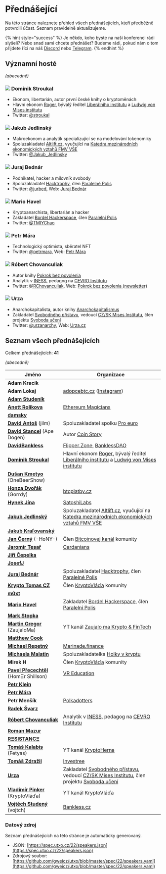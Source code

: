 # Přednášející

Na této stránce naleznete přehled všech přednášejících, kteří předběžně potvrdili účast. Seznam pravidelně aktualizujeme.

{% hint style="success" %}
Je někdo, koho byste na naši konferenci rádi slyšeli? Nebo snad sami chcete přednášet? Budeme rádi, pokud nám o tom přijdete říci na náš [Discord](https://discord.gg/5k9dEtVhnv) nebo [Telegram](https://t.me/utxoprague).
{% endhint %}

## Významní hosté

_(abecedně)_

### ![](https://spec.utxo.cz/22/photos/speakers/dominik-stroukal-sm.png) Dominik Stroukal

* Ekonom, libertarián, autor první české knihy o kryptoměnách
* Hlavní ekonom [Roger](https://www.roger.cz), bývalý ředitel [Liberálního institutu](https://libinst.cz) a [Ludwig von Mises institutu](https://www.mises.cz)
* Twitter: [@stroukal](https://twitter.com/stroukal)

### ![](https://spec.utxo.cz/22/photos/speakers/jakub-jedlinsky-sm.png) Jakub Jedlinský

* Makroekonom a analytik specializující se na modelování tokenomiky
* Spoluzakladatel [Altlift.cz](https://altlift.cz), vyučující na [Katedra mezinárodních ekonomických vztahů FMV VŠE](https://kmev.vse.cz)
* Twitter: [@Jakub\_Jedlinsky](https://twitter.com/Jakub\_Jedlinsky)

### ![](https://spec.utxo.cz/22/photos/speakers/juraj-bednar-sm.png) Juraj Bednár

* Podnikatel, hacker a milovník svobody
* Spoluzakladatel [Hacktrophy](https://hacktrophy.com/sk/), člen [Paralelné Polis](https://paralelnapolis.sk)
* Twitter: [@jurbed](https://twitter.com/jurbed), Web: [Juraj Bednár](https://juraj.bednar.io)

### ![](https://spec.utxo.cz/22/photos/speakers/mario-havel-sm.png) Mario Havel

* Kryptoanarchista, libertarián a hacker
* Zakladatel [Bordel Hackerspace](https://bordel.paralelnipolis.cz/#/), člen [Paralelní Polis](https://www.paralelnipolis.cz)
* Twitter: [@TMIYChao](https://twitter.com/TMIYChao)

### ![](https://spec.utxo.cz/22/photos/speakers/petr-mara-sm.png) Petr Mára

* Technologický optimista, sběratel NFT
* Twitter: [@petrmara](https://twitter.com/petrmara), Web: [Petr Mára](https://www.petrmara.com)

### ![](https://spec.utxo.cz/22/photos/speakers/robert-chovanculiak-sm.png) Róbert Chovanculiak

* Autor knihy [Pokrok bez povolenia](https://libinst.cz/produkt/pokrok-bez-povolenia/)
* Analytik v [INESS](https://www.iness.sk), pedagog na [CEVRO Institutu](https://www.cevroinstitut.cz/cs/pedagog/ing-robert-chovanculiak-ph-d/)
* Twitter: [@RChovanculiak](https://twitter.com/RChovanculiak), Web: [Pokrok bez povolenia (newsletter)](https://robertchovanculiak.substack.com)

### ![](https://spec.utxo.cz/22/photos/speakers/urza-sm.png) Urza

* Anarchokapitalista, autor knihy [Anarchokapitalismus](https://kniha.urza.cz)
* Zakladatel [Svobodného přístavu](https://pristav.urza.cz), vedoucí [CZ/SK Mises Institutu](https://www.mises.cz), člen projektu [Svoboda učení](https://www.svobodauceni.cz)
* Twitter: [@urzanarchy](https://twitter.com/urzanarchy), Web: [Urza.cz](https://urza.cz)

## Seznam všech přednášejících

Celkem přednášejících: **41**

_(abecedně)_

| Jméno                                                                      | Organizace                                                                                                                                                                   |
| -------------------------------------------------------------------------- | ---------------------------------------------------------------------------------------------------------------------------------------------------------------------------- |
| **Adam Kracík**                                                            |                                                                                                                                                                              |
| **Adam Lokaj**                                                             | [adopcebtc.cz](https://www.adopcebtc.cz) ([Instagram](https://www.instagram.com/adopcebitcoinu/))                                                                            |
| [**Adam Studeník**](https://twitter.com/adamstudenik)                      |                                                                                                                                                                              |
| [**Anett Rolikova**](https://twitter.com/anettrolikova)                    | [Ethereum Magicians](https://ethereum-magicians.org)                                                                                                                         |
| [**damsky**](https://twitter.com/CryptoDamSky)                             |                                                                                                                                                                              |
| [**David Antoš**](https://twitter.com/jilm) (jilm)                         | Spoluzakladatel spolku [Pro euro](https://proeuro.cz)                                                                                                                        |
| [**David Stancel**](https://twitter.com/dave\_stancel) (Ape Dogen)         | Autor [Coin Story](https://coinstory.tech)                                                                                                                                   |
| [**DavidBankless**](https://twitter.com/davidbankless)                     | [Flipper.Zone](https://twitter.com/flipperzonenft), [BanklessDAO](https://www.bankless.community)                                                                            |
| [**Dominik Stroukal**](https://twitter.com/stroukal)                       | Hlavní ekonom [Roger](https://www.roger.cz), bývalý ředitel [Liberálního institutu](https://libinst.cz) a [Ludwig von Mises institutu](https://www.mises.cz)                 |
| [**Dušan Kmetyo**](https://twitter.com/DusanKmetyo) (OneBeerShow)          |                                                                                                                                                                              |
| [**Honza Dvořák**](https://twitter.com/\_Honza\_Dvorak) (Gorrdy)           | [btcplatby.cz](https://btcplatby.cz)                                                                                                                                         |
| [**Hynek Jína**](https://twitter.com/HynekJina)                            | [SatoshiLabs](https://satoshilabs.com)                                                                                                                                       |
| [**Jakub Jedlinský**](https://twitter.com/Jakub\_Jedlinsky)                | Spoluzakladatel [Altlift.cz](https://altlift.cz), vyučující na [Katedra mezinárodních ekonomických vztahů FMV VŠE](https://kmev.vse.cz)                                      |
| [**Jakub Kraľovanský**](https://twitter.com/Trader\_20\_)                  |                                                                                                                                                                              |
| [**Jan Černý**](https://twitter.com/JanCerny) (-HoNY-)                     | Člen [Bitcoinovej kanál](https://bitcoinovejkanal.cz) komunity                                                                                                               |
| [**Jaromír Tesař**](https://twitter.com/JaromirTesar)                      | [Cardanians](https://cardanians.io/cs)                                                                                                                                       |
| [**Jiří Čepelka**](https://twitter.com/JiriCepelka)                        |                                                                                                                                                                              |
| [**JosefJ**](https://twitter.com/JosefJ\_)                                 |                                                                                                                                                                              |
| [**Juraj Bednár**](https://twitter.com/jurbed)                             | Spoluzakladatel [Hacktrophy](https://hacktrophy.com/sk/), člen [Paralelné Polis](https://paralelnapolis.sk)                                                                  |
| [**Krypto Tomas CZ**](https://twitter.com/KryptoTomasCZ)                   | Člen [KryptoVláďa](https://www.kryptovlada.win) komunity                                                                                                                     |
| [**m0xt**](https://twitter.com/m0xt\_)                                     |                                                                                                                                                                              |
| [**Mario Havel**](https://twitter.com/TMIYChao)                            | Zakladatel [Bordel Hackerspace](https://bordel.paralelnipolis.cz/#/), člen [Paralelní Polis](https://www.paralelnipolis.cz)                                                  |
| [**Mark Stopka**](https://twitter.com/LiberalMark)                         |                                                                                                                                                                              |
| [**Martin Gregor**](https://twitter.com/ZaujaloMa) (ZaujaloMa)             | YT kanál [Zaujalo ma Krypto & FinTech](https://www.youtube.com/channel/UCOn72OUpmWhnNuHl04qmRzg)                                                                             |
| [**Matthew Cook**](https://twitter.com/Matyas44Cook)                       |                                                                                                                                                                              |
| [**Michael Repetný**](https://twitter.com/repetny)                         | [Marinade.finance](https://marinade.finance)                                                                                                                                 |
| [**Michaela Malatin**](https://twitter.com/malatinmichaela)                | Spoluzakladatelka [Holky v kryptu](https://holkyvkryptu.cz)                                                                                                                  |
| **Mirek H**                                                                | Člen [KryptoVláďa](https://www.kryptovlada.win) komunity                                                                                                                     |
| [**Pavel Přecechtěl**](https://twitter.com/homershillson) (HomΞr Shillson) | [VR Education](https://vreducation.cz)                                                                                                                                       |
| [**Petr Klein**](https://twitter.com/kleinptr)                             |                                                                                                                                                                              |
| [**Petr Mára**](https://twitter.com/petrmara)                              |                                                                                                                                                                              |
| **Petr Menšík**                                                            | [Polkadotters](https://twitter.com/polkadotterss)                                                                                                                            |
| [**Radek Švarz**](https://twitter.com/radk)                                |                                                                                                                                                                              |
| [**Róbert Chovanculiak**](https://twitter.com/RChovanculiak)               | Analytik v [INESS](https://www.iness.sk), pedagog na [CEVRO Institutu](https://www.cevroinstitut.cz/cs/pedagog/ing-robert-chovanculiak-ph-d/)                                |
| [**Roman Mazur**](https://twitter.com/romanmazur)                          |                                                                                                                                                                              |
| [**RΞSISTANCΞ**](https://twitter.com/reesistancee)                         |                                                                                                                                                                              |
| [**Tomáš Kalabis**](https://twitter.com/hernakrypto) (Fetyas)              | YT kanál [KryptoHerna](https://www.youtube.com/channel/UCOgYjFqYfUnXo5DK9HceAMw)                                                                                             |
| [**Tomáš Zdražil**](https://twitter.com/investree\_cz)                     | [Investree](https://investree.cz)                                                                                                                                            |
| [**Urza**](https://twitter.com/urzanarchy)                                 | Zakladatel [Svobodného přístavu](https://pristav.urza.cz), vedoucí [CZ/SK Mises Institutu](https://www.mises.cz), člen projektu [Svoboda učení](https://www.svobodauceni.cz) |
| [**Vladimír Pinker**](https://twitter.com/KryptoVlada) (KryptoVláďa)       | YT kanál [KryptoVláďa](https://www.kryptovlada.win)                                                                                                                          |
| [**Vojtěch Studený**](https://twitter.com/StudenyVojta) (vojtch)           | [Bankless.cz](https://bankless.cz)                                                                                                                                           |

### Datový zdroj

Seznam přednášejících na této stránce je automaticky generovaný.

* JSON: [https://spec.utxo.cz/22/speakers.json](https://spec.utxo.cz/22/speakers.json)
* Zdrojový soubor: [https://github.com/gweicz/utxo/blob/master/spec/22/speakers.yaml](https://github.com/gweicz/utxo/blob/master/spec/22/speakers.yaml)
